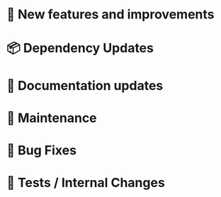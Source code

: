 # 🚀 New features and improvements

# 📦 Dependency Updates

# 📝 Documentation updates

# 👻 Maintenance

# 🐛 Bug Fixes

# 🚦 Tests / Internal Changes